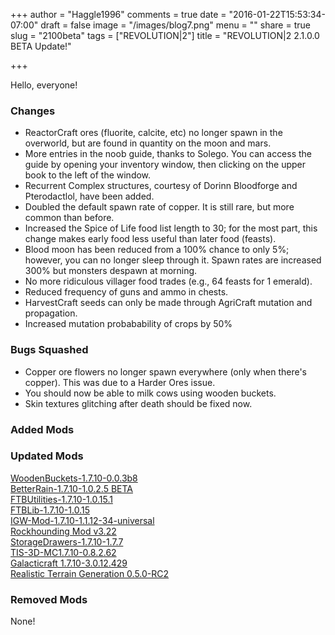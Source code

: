 +++
author = "Haggle1996"
comments = true
date = "2016-01-22T15:53:34-07:00"
draft = false
image = "/images/blog7.png"
menu = ""
share = true
slug = "2100beta"
tags = ["REVOLUTION|2"]
title = "REVOLUTION|2 2.1.0.0 BETA Update!"

+++


Hello, everyone! 

### Changes
- ReactorCraft ores (fluorite, calcite, etc) no longer spawn in the overworld, but are found in quantity on the moon and mars.  
- More entries in the noob guide, thanks to Solego. You can access the guide by opening your inventory window, then clicking on the upper book to the left of the window.
- Recurrent Complex structures, courtesy of Dorinn Bloodforge and Pterodactlol, have been added.  
- Doubled the default spawn rate of copper. It is still rare, but more common than before.
- Increased the Spice of Life food list length to 30; for the most part, this change makes early food less useful than later food (feasts). 
- Blood moon has been reduced from a 100% chance to only 5%; however, you can no longer sleep through it. Spawn rates are increased 300% but monsters despawn at morning.
- No more ridiculous villager food trades (e.g., 64 feasts for 1 emerald).
- Reduced frequency of guns and ammo in chests.
- HarvestCraft seeds can only be made through AgriCraft mutation and propagation.
- Increased mutation probabability of crops by 50%

### Bugs Squashed
- Copper ore flowers no longer spawn everywhere (only when there's copper). This was due to a Harder Ores issue.
- You should now be able to milk cows using wooden buckets.
- Skin textures glitching after death should be fixed now.

### Added Mods

### Updated Mods
[WoodenBuckets-1.7.10-0.0.3b8](http://minecraft.curseforge.com/mc-mods/233189-mod/files/2276336)  
[BetterRain-1.7.10-1.0.2.5 BETA](http://minecraft.curseforge.com/mc-mods/238891-mod/files/2276538)  
[FTBUtilities-1.7.10-1.0.15.1](http://minecraft.curseforge.com/projects/ftb-utilities/files/2276982)  
[FTBLib-1.7.10-1.0.15](http://minecraft.curseforge.com/mc-mods/237167-mod/files/2276588)  
[IGW-Mod-1.7.10-1.1.12-34-universal](http://minecraft.curseforge.com/mc-mods/223815-mod/files/2276684)  
[Rockhounding Mod v3.22](http://minecraft.curseforge.com/mc-mods/226943-mod/files/2276194)  
[StorageDrawers-1.7.10-1.7.7](http://minecraft.curseforge.com/mc-mods/223852-mod/files/2276653)  
[TIS-3D-MC1.7.10-0.8.2.62](http://minecraft.curseforge.com/mc-mods/238603-mod/files/2276283)  
[Galacticraft 1.7.10-3.0.12.429](http://micdoodle8.com/mods/galacticraft)  
[Realistic Terrain Generation 0.5.0-RC2](https://github.com/Team-RTG/Realistic-Terrain-Generation)  

### Removed Mods
None!  
